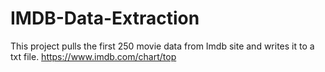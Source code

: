 # IMDB-Data-Extraction
This project pulls the first 250 movie data from Imdb site and writes it to a txt file.   https://www.imdb.com/chart/top
